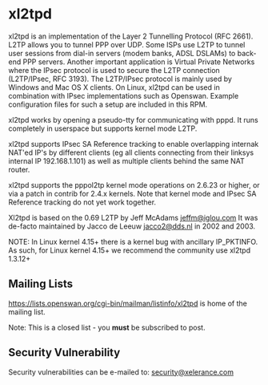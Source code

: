 # xl2tpd

xl2tpd is an implementation of the Layer 2 Tunnelling Protocol (RFC 2661).
L2TP allows you to tunnel PPP over UDP. Some ISPs use L2TP to tunnel user
sessions from dial-in servers (modem banks, ADSL DSLAMs) to back-end PPP
servers. Another important application is Virtual Private Networks where
the IPsec protocol is used to secure the L2TP connection (L2TP/IPsec,
RFC 3193). The L2TP/IPsec protocol is mainly used by Windows and
Mac OS X clients. On Linux, xl2tpd can be used in combination with IPsec
implementations such as Openswan.
Example configuration files for such a setup are included in this RPM.

xl2tpd works by opening a pseudo-tty for communicating with pppd.
It runs completely in userspace but supports kernel mode L2TP.

xl2tpd supports IPsec SA Reference tracking to enable overlapping internak
NAT'ed IP's by different clients (eg all clients connecting from their
linksys internal IP 192.168.1.101) as well as multiple clients behind
the same NAT router.

xl2tpd supports the pppol2tp kernel mode operations on 2.6.23 or higher,
or via a patch in contrib for 2.4.x kernels. Note that kernel mode and
IPsec SA Reference tracking do not yet work together.

Xl2tpd is based on the 0.69 L2TP by Jeff McAdams <jeffm@iglou.com>
It was de-facto maintained by Jacco de Leeuw <jacco2@dds.nl> in 2002 and 2003.

NOTE: In Linux kernel 4.15+ there is a kernel bug with ancillary IP_PKTINFO.
      As such, for Linux kernel 4.15+ we recommend the community use xl2tpd
      1.3.12+

## Mailing Lists

https://lists.openswan.org/cgi-bin/mailman/listinfo/xl2tpd is home of the mailing list.

Note: This is a closed list - you **must** be subscribed to post.

## Security Vulnerability

Security vulnerabilities can be e-mailed to: security@xelerance.com
